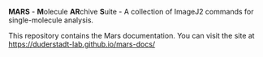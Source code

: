 **MARS** - **M**olecule **AR**chive **S**uite - A collection of ImageJ2 commands for single-molecule analysis.

This repository contains the Mars documentation. You can visit the site at https://duderstadt-lab.github.io/mars-docs/
